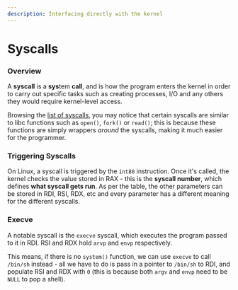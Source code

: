 ```yaml
---
description: Interfacing directly with the kernel
---
```


# Syscalls

### Overview

A **syscall** is a **sys**tem **call**, and is how the program enters the kernel in order to carry out specific tasks such as creating processes, I/O and any others they would require kernel-level access.

Browsing the [list of syscalls](https://chromium.googlesource.com/chromiumos/docs/+/master/constants/syscalls.md), you may notice that certain syscalls are similar to libc functions such as `open()`, `fork()` or `read()`; this is because these functions are simply wrappers _around_ the syscalls, making it much easier for the programmer.

### Triggering Syscalls

On Linux, a syscall is triggered by the `int80` instruction. Once it's called, the kernel checks the value stored in RAX - this is the **syscall number**, which defines **what syscall gets run**. As per the table, the other parameters can be stored in RDI, RSI, RDX, etc and every parameter has a different meaning for the different syscalls.

### Execve

A notable syscall is the `execve` syscall, which executes the program passed to it in RDI. RSI and RDX hold `arvp` and `envp` respectively.

This means, if there is no `system()` function, we can use `execve` to call `/bin/sh` instead - all we have to do is pass in a pointer to `/bin/sh` to RDI, and populate RSI and RDX with `0` \(this is because both `argv` and `envp` need to be `NULL` to pop a shell\).

